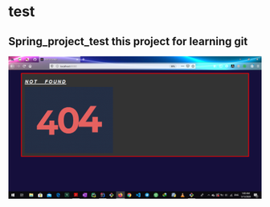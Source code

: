 # test
Spring_project_test 
this project for learning git 
--------------------------------
![](src/main/resources/static/images/Screenshot.png)
